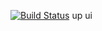[![Build Status](https://travis-ci.org/triple0zero/dreamapp-cd.svg?branch=master)](https://travis-ci.org/triple0zero/dreamapp-cd)
up ui